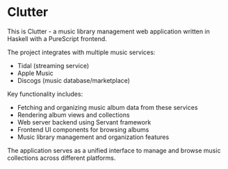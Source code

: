 # Clutter

This is Clutter - a music library management web application written in Haskell with a PureScript frontend.

The project integrates with multiple music services:
  - Tidal (streaming service)
  - Apple Music
  - Discogs (music database/marketplace)

Key functionality includes:
  - Fetching and organizing music album data from these services
  - Rendering album views and collections
  - Web server backend using Servant framework
  - Frontend UI components for browsing albums
  - Music library management and organization features

The application serves as a unified interface to manage and browse music collections across different platforms.
